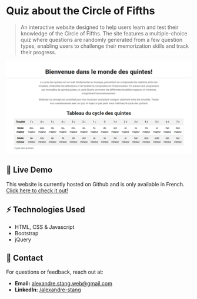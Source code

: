 # Quiz about the Circle of Fifths

> An interactive website designed to help users learn and test their knowledge of the Circle of Fifths. The site
> features a multiple-choice quiz where questions are randomly generated from a few question types,
> enabling users to challenge their memorization skills and track their progress.

![Home page](/og-image.png)

## 🚀 Live Demo

This website is currently hosted on Github and is only available in
French. [Click here to check it out!](https://alexandrestang.github.io/2024_quintes/)

## ⚡ Technologies Used

- HTML, CSS & Javascript
- Bootstrap
- jQuery

## 📩 Contact

For questions or feedback, reach out at:

- **Email:** alexandre.stang.web@gmail.com
- **LinkedIn:** [/alexandre-stang](https://www.linkedin.com/in/alexandre-stang-163208a7/)
